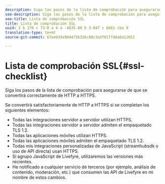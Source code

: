 ```yaml
---
description: Siga los pasos de la lista de comprobación para asegurarse de que se convertirá correctamente de HTTP a HTTPS.
seo-description: Siga los pasos de la lista de comprobación para asegurarse de que se convertirá correctamente de HTTP a HTTPS.
seo-title: Lista de comprobación SSL
title: Lista de comprobación SSL
uuid: 2 b 176 c 73-8 a 6 a -4835-88 b 3-047 c 6661 cba 9
translation-type: tm+mt
source-git-commit: 67aeb3de964473b326c88c3a3f81ff48a6a12652

---
```



# Lista de comprobación SSL{#ssl-checklist}

Siga los pasos de la lista de comprobación para asegurarse de que se convertirá correctamente de HTTP a HTTPS.

Se convertirá satisfactoriamente de HTTP a HTTPS si se completan los siguientes elementos:

* Todas las integraciones servidor a servidor utilizan HTTPS.
* Todas las integraciones servidor a servidor admiten el empaquetado TLS 1.2.
* Todas las aplicaciones móviles utilizan HTTPS.
* Todas las aplicaciones móviles admiten el empaquetado TLS 1.2.
* Todas mis integraciones personalizadas de JavaScript (streamhubsdk o uso de API directa) usan HTTPS.
* Si agrupo JavaScript de Livefyre, utilizaremos las versiones más recientes.
* He notificado a cualquier servicio de terceros (por ejemplo, análisis de contenido, moderación, etc.) que consumen las API de Livefyre en mi nombre de estos cambios.


